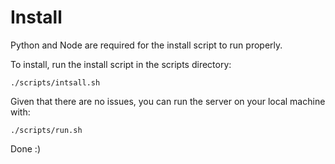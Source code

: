 # Install

Python and Node are required for the install script to run properly.

To install, run the install script in the scripts directory:
```
./scripts/intsall.sh
```

Given that there are no issues, you can run the server on your local machine with:
```
./scripts/run.sh
```

Done :)
